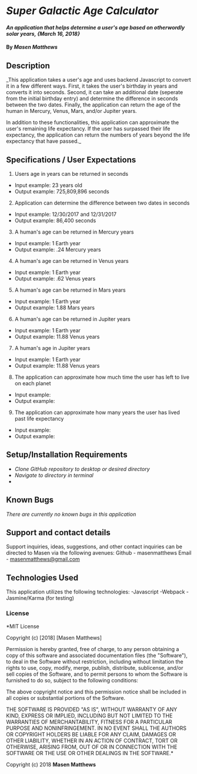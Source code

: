 # _Super Galactic Age Calculator_

#### _An application that helps determine a user's age based on otherwordly solar years, {March 16, 2018}_

#### By _Masen Matthews_

## Description
  _This application takes a user's age and uses backend Javascript to convert it in a few different ways. First, it takes the user's birthday in years and converts it into seconds. Second, it can take an additional date (seperate from the initial birthday entry) and determine the difference in seconds between the two dates. Finally, the application can return the age of the human in Mercury, Venus, Mars, and/or Jupiter years.

  In addition to these functionalities, this application can approximate the user's remaining life expectancy. If the user has surpassed their life expectancy, the application can return the numbers of years beyond the life expectancy that have passed._

## Specifications / User Expectations
1. Users age in years can be returned in seconds
  * Input example: 23 years old
  * Output example: 725,809,896 seconds

2. Application can determine the difference between two dates in seconds
  * Input example: 12/30/2017 and 12/31/2017
  * Output example: 86,400 seconds

3. A human's age can be returned in Mercury years
  * Input example: 1 Earth year
  * Output example: .24 Mercury years

4. A human's age can be returned in Venus years
  * Input example: 1 Earth year
  * Output example: .62 Venus years

5. A human's age can be returned in Mars years
  * Input example: 1 Earth year
  * Output example: 1.88 Mars years

6. A human's age can be returned in Jupiter years
  * Input example: 1 Earth year
  * Output example: 11.88 Venus years

7. A human's age in Jupiter years
  * Input example: 1 Earth year
  * Output example: 11.88 Venus years

8. The application can approximate how much time the user has left to live on each  planet
  * Input example:
  * Output example:

9. The application can approximate how many years the user has lived past life expectancy
  * Input example:
  * Output example:


## Setup/Installation Requirements

* _Clone GitHub repository to desktop or desired directory_
* _Navigate to directory in terminal_
*

## Known Bugs
*There are currently no known bugs in this application*

## Support and contact details

Support inquiries, ideas, suggestions, and other contact inquiries can be directed to Masen via the following avenues:
  Github - masenmatthews
  Email - masenmatthews@gmail.com

## Technologies Used

This application utilizes the following technologies:
  -Javascript
  -Webpack
  -Jasmine/Karma (for testing)

### License

*MIT License

Copyright (c) [2018] [Masen Matthews]

Permission is hereby granted, free of charge, to any person obtaining a copy
of this software and associated documentation files (the "Software"), to deal
in the Software without restriction, including without limitation the rights
to use, copy, modify, merge, publish, distribute, sublicense, and/or sell
copies of the Software, and to permit persons to whom the Software is
furnished to do so, subject to the following conditions:

The above copyright notice and this permission notice shall be included in all
copies or substantial portions of the Software.

THE SOFTWARE IS PROVIDED "AS IS", WITHOUT WARRANTY OF ANY KIND, EXPRESS OR
IMPLIED, INCLUDING BUT NOT LIMITED TO THE WARRANTIES OF MERCHANTABILITY,
FITNESS FOR A PARTICULAR PURPOSE AND NONINFRINGEMENT. IN NO EVENT SHALL THE
AUTHORS OR COPYRIGHT HOLDERS BE LIABLE FOR ANY CLAIM, DAMAGES OR OTHER
LIABILITY, WHETHER IN AN ACTION OF CONTRACT, TORT OR OTHERWISE, ARISING FROM,
OUT OF OR IN CONNECTION WITH THE SOFTWARE OR THE USE OR OTHER DEALINGS IN THE
SOFTWARE.*

Copyright (c) 2018 **Masen Matthews**
